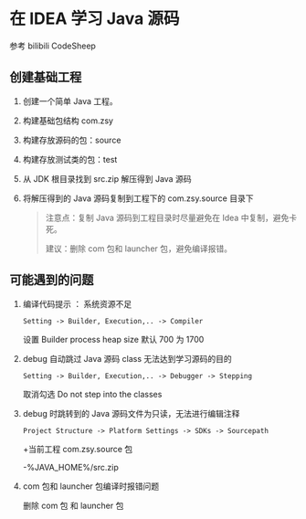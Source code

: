# 在 IDEA 学习 Java 源码

参考 bilibili CodeSheep

## 创建基础工程

1. 创建一个简单 Java 工程。

2. 构建基础包结构 com.zsy

3. 构建存放源码的包：source

4. 构建存放测试类的包：test

5. 从 JDK 根目录找到 src.zip 解压得到 Java 源码

6. 将解压得到的 Java 源码复制到工程下的 com.zsy.source 目录下

   > 注意点：复制 Java 源码到工程目录时尽量避免在 Idea 中复制，避免卡死。
   >
   > 建议：删除 com 包和 launcher 包，避免编译报错。

## 可能遇到的问题

1. 编译代码提示 ： 系统资源不足

   `Setting -> Builder, Execution,.. -> Compiler`

   设置 Builder process heap size 默认 700 为 1700

2. debug 自动跳过 Java 源码 class 无法达到学习源码的目的

   `Setting -> Builder, Execution,.. -> Debugger -> Stepping` 

   取消勾选 Do not step into the classes

3. debug 时跳转到的 Java 源码文件为只读，无法进行编辑注释

   `Project Structure -> Platform Settings -> SDKs -> Sourcepath` 

   +当前工程 com.zsy.source 包

   -%JAVA_HOME%/src.zip
   
4. com 包和 launcher 包编译时报错问题

   删除 com 包 和 launcher 包